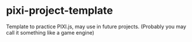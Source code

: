 # pixi-project-template
Template to practice PIXI.js, may use in future projects. (Probably you may call it something like a game engine)
